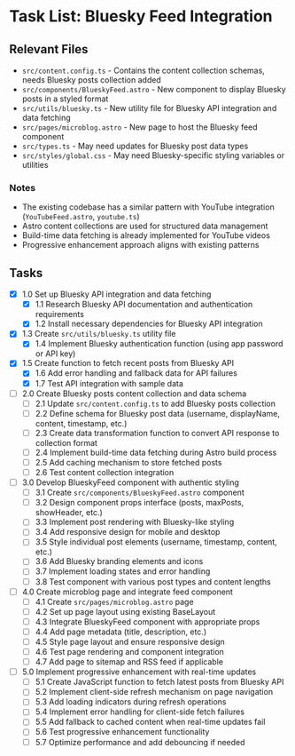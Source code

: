 # Task List: Bluesky Feed Integration

## Relevant Files

- `src/content.config.ts` - Contains the content collection schemas, needs Bluesky posts collection added
- `src/components/BlueskyFeed.astro` - New component to display Bluesky posts in a styled format
- `src/utils/bluesky.ts` - New utility file for Bluesky API integration and data fetching
- `src/pages/microblog.astro` - New page to host the Bluesky feed component
- `src/types.ts` - May need updates for Bluesky post data types
- `src/styles/global.css` - May need Bluesky-specific styling variables or utilities

### Notes

- The existing codebase has a similar pattern with YouTube integration (`YouTubeFeed.astro`, `youtube.ts`)
- Astro content collections are used for structured data management
- Build-time data fetching is already implemented for YouTube videos
- Progressive enhancement approach aligns with existing patterns

## Tasks

- [x] 1.0 Set up Bluesky API integration and data fetching
  - [x] 1.1 Research Bluesky API documentation and authentication requirements
  - [x] 1.2 Install necessary dependencies for Bluesky API integration
- [x] 1.3 Create `src/utils/bluesky.ts` utility file
  - [x] 1.4 Implement Bluesky authentication function (using app password or API key)
- [x] 1.5 Create function to fetch recent posts from Bluesky API
  - [x] 1.6 Add error handling and fallback data for API failures
  - [x] 1.7 Test API integration with sample data

- [ ] 2.0 Create Bluesky posts content collection and data schema
  - [ ] 2.1 Update `src/content.config.ts` to add Bluesky posts collection
  - [ ] 2.2 Define schema for Bluesky post data (username, displayName, content, timestamp, etc.)
  - [ ] 2.3 Create data transformation function to convert API response to collection format
  - [ ] 2.4 Implement build-time data fetching during Astro build process
  - [ ] 2.5 Add caching mechanism to store fetched posts
  - [ ] 2.6 Test content collection integration

- [ ] 3.0 Develop BlueskyFeed component with authentic styling
  - [ ] 3.1 Create `src/components/BlueskyFeed.astro` component
  - [ ] 3.2 Design component props interface (posts, maxPosts, showHeader, etc.)
  - [ ] 3.3 Implement post rendering with Bluesky-like styling
  - [ ] 3.4 Add responsive design for mobile and desktop
  - [ ] 3.5 Style individual post elements (username, timestamp, content, etc.)
  - [ ] 3.6 Add Bluesky branding elements and icons
  - [ ] 3.7 Implement loading states and error handling
  - [ ] 3.8 Test component with various post types and content lengths

- [ ] 4.0 Create microblog page and integrate feed component
  - [ ] 4.1 Create `src/pages/microblog.astro` page
  - [ ] 4.2 Set up page layout using existing BaseLayout
  - [ ] 4.3 Integrate BlueskyFeed component with appropriate props
  - [ ] 4.4 Add page metadata (title, description, etc.)
  - [ ] 4.5 Style page layout and ensure responsive design
  - [ ] 4.6 Test page rendering and component integration
  - [ ] 4.7 Add page to sitemap and RSS feed if applicable

- [ ] 5.0 Implement progressive enhancement with real-time updates
  - [ ] 5.1 Create JavaScript function to fetch latest posts from Bluesky API
  - [ ] 5.2 Implement client-side refresh mechanism on page navigation
  - [ ] 5.3 Add loading indicators during refresh operations
  - [ ] 5.4 Implement error handling for client-side fetch failures
  - [ ] 5.5 Add fallback to cached content when real-time updates fail
  - [ ] 5.6 Test progressive enhancement functionality
  - [ ] 5.7 Optimize performance and add debouncing if needed
